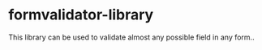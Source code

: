 formvalidator-library
=====================

This library can be used to validate almost any possible field in any form..